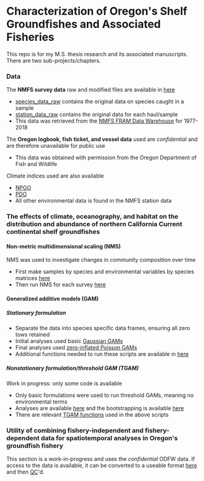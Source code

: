 # Characterization of Oregon's Shelf Groundfishes and Associated Fisheries

This repo is for my M.S. thesis research and its associated manuscripts. There are two sub-projects/chapters.

### Data
The **NMFS survey data** raw and modified files are available in [here](data/NMFS_data/)
- [species_data_raw](data/NMFS_data/species_data_raw.csv/) contains the original data on species caught in a sample
- [station_data_raw](data/NMFS_data/station_data_raw.csv/) contains the original data for each haul/sample
- This data was retrieved from the [NMFS FRAM Data Warehouse](https://www.webapps.nwfsc.noaa.gov/data/map) for 1977-2018

The **Oregon logbook, fish ticket, and vessel data** used are _confidential_ and are therefore unavailable for public use
- This data was obtained with permission from the Oregon Department of Fish and Wildlife

Climate indices used are also available
- [NPGO](data/Environmental_data/NPGO.csv/)
- [PDO](data/Environmental_data/PDO/)
- All other environmental data is found in the NMFS station data


### The effects of climate, oceanography, and habitat on the distribution and abundance of northern California Current continental shelf groundfishes
#### Non-metric multidimensional scaling (NMS)
NMS was used to investigate changes in community composition over time
- First make samples by species and environmental variables by species matrices [here](code/NMS_matrices.R/)
- Then run NMS for each survey [here](code/NMS_analysis.R/)

#### Generalized additive models (GAM)
##### Stationary formulation
- Separate the data into species specific data frames, ensuring all zero tows retained
- Initial analyses used basic [Gaussian GAMs](code/GAM_analysis.R/)
- Final analyses used [zero-inflated Poisson GAMs](code/ZIP_analysis.R/)
- Additional functions needed to run these scripts are available in [here](code/functions/)

##### Nonstationary formulation/threshold GAM (TGAM)
Work in progress: only some code is available
- Only basic formulations were used to run threshold GAMs, meaning no environmental terms
- Analyses are available [here](code/TGAM_analysis.R/) and the bootstrapping is available [here](code/TGAM_bootstrap.R/)
- There are relevant [TGAM functions](code/functions/TGAM_function.R/) used in the above scripts

### Utility of combining fishery-independent and fishery-dependent data for spatiotemporal analyses in Oregon's groundfish fishery
This section is a work-in-progress and uses the _confidential_ ODFW data. If access to the data is available, it can be converted to a useable format [here](code/Access_import.R/) and then [QC](code/Logbook-Ticket_QC.R/)'d.
